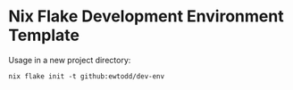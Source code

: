 # Nix Flake Development Environment Template
Usage in a new project directory:
```
nix flake init -t github:ewtodd/dev-env
```
<!---->
